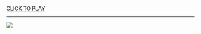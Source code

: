 
<a href="https://premium76.site?title=milwaukee_brewers_games&ref=13M">CLICK TO PLAY</a></h3>
<hr>

<a href="https://premium76.site?title=milwaukee_brewers_games&ref=13M"><img src="https://clearcache.store/games.png"></a>


